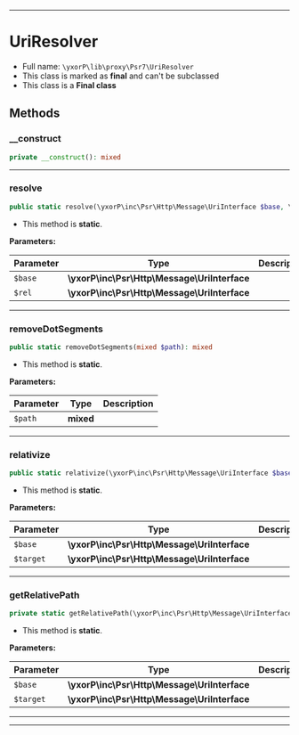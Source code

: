 ***

# UriResolver





* Full name: `\yxorP\lib\proxy\Psr7\UriResolver`
* This class is marked as **final** and can't be subclassed
* This class is a **Final class**




## Methods


### __construct



```php
private __construct(): mixed
```











***

### resolve



```php
public static resolve(\yxorP\inc\Psr\Http\Message\UriInterface $base, \yxorP\inc\Psr\Http\Message\UriInterface $rel): mixed
```



* This method is **static**.




**Parameters:**

| Parameter | Type | Description |
|-----------|------|-------------|
| `$base` | **\yxorP\inc\Psr\Http\Message\UriInterface** |  |
| `$rel` | **\yxorP\inc\Psr\Http\Message\UriInterface** |  |




***

### removeDotSegments



```php
public static removeDotSegments(mixed $path): mixed
```



* This method is **static**.




**Parameters:**

| Parameter | Type | Description |
|-----------|------|-------------|
| `$path` | **mixed** |  |




***

### relativize



```php
public static relativize(\yxorP\inc\Psr\Http\Message\UriInterface $base, \yxorP\inc\Psr\Http\Message\UriInterface $target): mixed
```



* This method is **static**.




**Parameters:**

| Parameter | Type | Description |
|-----------|------|-------------|
| `$base` | **\yxorP\inc\Psr\Http\Message\UriInterface** |  |
| `$target` | **\yxorP\inc\Psr\Http\Message\UriInterface** |  |




***

### getRelativePath



```php
private static getRelativePath(\yxorP\inc\Psr\Http\Message\UriInterface $base, \yxorP\inc\Psr\Http\Message\UriInterface $target): mixed
```



* This method is **static**.




**Parameters:**

| Parameter | Type | Description |
|-----------|------|-------------|
| `$base` | **\yxorP\inc\Psr\Http\Message\UriInterface** |  |
| `$target` | **\yxorP\inc\Psr\Http\Message\UriInterface** |  |




***


***

